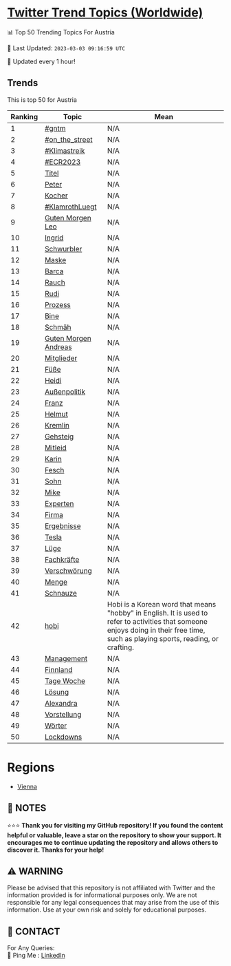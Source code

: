 [Twitter Trend Topics (Worldwide)](https://github.com/ErcinDedeoglu/Twitter-Trend-Topics)
==========


📊 Top 50 Trending Topics For Austria

📆 Last Updated: `2023-03-03 09:16:59 UTC`

🔧 Updated every 1 hour!


## Trends

This is top 50 for Austria

| Ranking | Topic | Mean |
| ------- | ------------ | ------------ |
| 1 | [#gntm](http://twitter.com/search?q=%23gntm) | N/A |
| 2 | [#on_the_street](http://twitter.com/search?q=%23on_the_street) | N/A |
| 3 | [#Klimastreik](http://twitter.com/search?q=%23Klimastreik) | N/A |
| 4 | [#ECR2023](http://twitter.com/search?q=%23ECR2023) | N/A |
| 5 | [Titel](http://twitter.com/search?q=Titel) | N/A |
| 6 | [Peter](http://twitter.com/search?q=Peter) | N/A |
| 7 | [Kocher](http://twitter.com/search?q=Kocher) | N/A |
| 8 | [#KlamrothLuegt](http://twitter.com/search?q=%23KlamrothLuegt) | N/A |
| 9 | [Guten Morgen Leo](http://twitter.com/search?q=Guten+Morgen+Leo) | N/A |
| 10 | [Ingrid](http://twitter.com/search?q=Ingrid) | N/A |
| 11 | [Schwurbler](http://twitter.com/search?q=Schwurbler) | N/A |
| 12 | [Maske](http://twitter.com/search?q=Maske) | N/A |
| 13 | [Barca](http://twitter.com/search?q=Barca) | N/A |
| 14 | [Rauch](http://twitter.com/search?q=Rauch) | N/A |
| 15 | [Rudi](http://twitter.com/search?q=Rudi) | N/A |
| 16 | [Prozess](http://twitter.com/search?q=Prozess) | N/A |
| 17 | [Bine](http://twitter.com/search?q=Bine) | N/A |
| 18 | [Schmäh](http://twitter.com/search?q=Schm%c3%a4h) | N/A |
| 19 | [Guten Morgen Andreas](http://twitter.com/search?q=Guten+Morgen+Andreas) | N/A |
| 20 | [Mitglieder](http://twitter.com/search?q=Mitglieder) | N/A |
| 21 | [Füße](http://twitter.com/search?q=F%c3%bc%c3%9fe) | N/A |
| 22 | [Heidi](http://twitter.com/search?q=Heidi) | N/A |
| 23 | [Außenpolitik](http://twitter.com/search?q=Au%c3%9fenpolitik) | N/A |
| 24 | [Franz](http://twitter.com/search?q=Franz) | N/A |
| 25 | [Helmut](http://twitter.com/search?q=Helmut) | N/A |
| 26 | [Kremlin](http://twitter.com/search?q=Kremlin) | N/A |
| 27 | [Gehsteig](http://twitter.com/search?q=Gehsteig) | N/A |
| 28 | [Mitleid](http://twitter.com/search?q=Mitleid) | N/A |
| 29 | [Karin](http://twitter.com/search?q=Karin) | N/A |
| 30 | [Fesch](http://twitter.com/search?q=Fesch) | N/A |
| 31 | [Sohn](http://twitter.com/search?q=Sohn) | N/A |
| 32 | [Mike](http://twitter.com/search?q=Mike) | N/A |
| 33 | [Experten](http://twitter.com/search?q=Experten) | N/A |
| 34 | [Firma](http://twitter.com/search?q=Firma) | N/A |
| 35 | [Ergebnisse](http://twitter.com/search?q=Ergebnisse) | N/A |
| 36 | [Tesla](http://twitter.com/search?q=Tesla) | N/A |
| 37 | [Lüge](http://twitter.com/search?q=L%c3%bcge) | N/A |
| 38 | [Fachkräfte](http://twitter.com/search?q=Fachkr%c3%a4fte) | N/A |
| 39 | [Verschwörung](http://twitter.com/search?q=Verschw%c3%b6rung) | N/A |
| 40 | [Menge](http://twitter.com/search?q=Menge) | N/A |
| 41 | [Schnauze](http://twitter.com/search?q=Schnauze) | N/A |
| 42 | [hobi](http://twitter.com/search?q=hobi) | Hobi is a Korean word that means "hobby" in English. It is used to refer to activities that someone enjoys doing in their free time, such as playing sports, reading, or crafting. |
| 43 | [Management](http://twitter.com/search?q=Management) | N/A |
| 44 | [Finnland](http://twitter.com/search?q=Finnland) | N/A |
| 45 | [Tage Woche](http://twitter.com/search?q=Tage+Woche) | N/A |
| 46 | [Lösung](http://twitter.com/search?q=L%c3%b6sung) | N/A |
| 47 | [Alexandra](http://twitter.com/search?q=Alexandra) | N/A |
| 48 | [Vorstellung](http://twitter.com/search?q=Vorstellung) | N/A |
| 49 | [Wörter](http://twitter.com/search?q=W%c3%b6rter) | N/A |
| 50 | [Lockdowns](http://twitter.com/search?q=Lockdowns) | N/A |



# Regions

* [Vienna](</Austria/Vienna.md>)



## 📝 NOTES

⭐⭐⭐ **Thank you for visiting my GitHub repository! If you found the content helpful or valuable, leave a star on the repository to show your support. It encourages me to continue updating the repository and allows others to discover it. Thanks for your help!**


## ⚠️ WARNING

Please be advised that this repository is not affiliated with Twitter and the information provided is for informational purposes only. We are not responsible for any legal consequences that may arise from the use of this information. Use at your own risk and solely for educational purposes.


## 📨 CONTACT

 For Any Queries:  
            🏓 Ping Me : [LinkedIn](https://www.linkedin.com/in/ercindedeoglu/)
